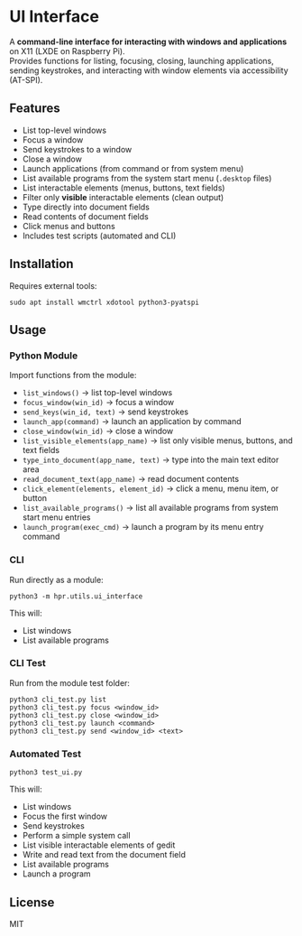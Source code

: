 # UI Interface

A **command-line interface for interacting with windows and applications** on X11 (LXDE on Raspberry Pi).  
Provides functions for listing, focusing, closing, launching applications, sending keystrokes, and interacting with window elements via accessibility (AT-SPI).

## Features
- List top-level windows
- Focus a window
- Send keystrokes to a window
- Close a window
- Launch applications (from command or from system menu)
- List available programs from the system start menu (`.desktop` files)
- List interactable elements (menus, buttons, text fields)
- Filter only **visible** interactable elements (clean output)
- Type directly into document fields
- Read contents of document fields
- Click menus and buttons
- Includes test scripts (automated and CLI)

## Installation
Requires external tools:
```
sudo apt install wmctrl xdotool python3-pyatspi
```

## Usage

### Python Module
Import functions from the module:

- `list_windows()` → list top-level windows
- `focus_window(win_id)` → focus a window
- `send_keys(win_id, text)` → send keystrokes
- `launch_app(command)` → launch an application by command
- `close_window(win_id)` → close a window
- `list_visible_elements(app_name)` → list only visible menus, buttons, and text fields
- `type_into_document(app_name, text)` → type into the main text editor area
- `read_document_text(app_name)` → read document contents
- `click_element(elements, element_id)` → click a menu, menu item, or button
- `list_available_programs()` → list all available programs from system start menu entries
- `launch_program(exec_cmd)` → launch a program by its menu entry command

### CLI
Run directly as a module:
```
python3 -m hpr.utils.ui_interface
```
This will:
- List windows
- List available programs

### CLI Test
Run from the module test folder:
```
python3 cli_test.py list
python3 cli_test.py focus <window_id>
python3 cli_test.py close <window_id>
python3 cli_test.py launch <command>
python3 cli_test.py send <window_id> <text>
```

### Automated Test
```
python3 test_ui.py
```
This will:
- List windows
- Focus the first window
- Send keystrokes
- Perform a simple system call
- List visible interactable elements of gedit
- Write and read text from the document field
- List available programs
- Launch a program

## License
MIT